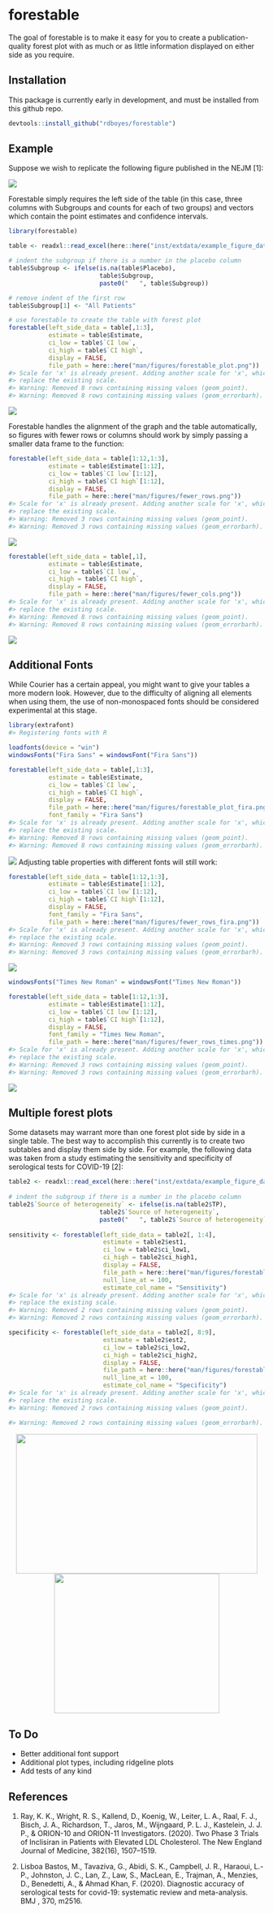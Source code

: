 
<!-- README.md is generated from README.Rmd. Please edit that file -->

# forestable

<!-- badges: start -->

<!-- badges: end -->

The goal of forestable is to make it easy for you to create a
publication-quality forest plot with as much or as little information
displayed on either side as you require.

## Installation

This package is currently early in development, and must be installed
from this github repo.

``` r
devtools::install_github("rdboyes/forestable")
```

## Example

Suppose we wish to replicate the following figure published in the NEJM
\[1\]:

![](man/figures/target_figure.jpg)

Forestable simply requires the left side of the table (in this case,
three columns with Subgroups and counts for each of two groups) and
vectors which contain the point estimates and confidence intervals.

``` r
library(forestable)

table <- readxl::read_excel(here::here("inst/extdata/example_figure_data.xlsx"))

# indent the subgroup if there is a number in the placebo column
table$Subgroup <- ifelse(is.na(table$Placebo), 
                         table$Subgroup,
                         paste0("   ", table$Subgroup))

# remove indent of the first row
table$Subgroup[1] <- "All Patients"

# use forestable to create the table with forest plot
forestable(left_side_data = table[,1:3],
           estimate = table$Estimate,
           ci_low = table$`CI low`,
           ci_high = table$`CI high`,
           display = FALSE,
           file_path = here::here("man/figures/forestable_plot.png"))
#> Scale for 'x' is already present. Adding another scale for 'x', which will
#> replace the existing scale.
#> Warning: Removed 8 rows containing missing values (geom_point).
#> Warning: Removed 8 rows containing missing values (geom_errorbarh).
```

![](man/figures/forestable_plot.png)

Forestable handles the alignment of the graph and the table
automatically, so figures with fewer rows or columns should work by
simply passing a smaller data frame to the function:

``` r
forestable(left_side_data = table[1:12,1:3],
           estimate = table$Estimate[1:12],
           ci_low = table$`CI low`[1:12],
           ci_high = table$`CI high`[1:12],
           display = FALSE,
           file_path = here::here("man/figures/fewer_rows.png"))
#> Scale for 'x' is already present. Adding another scale for 'x', which will
#> replace the existing scale.
#> Warning: Removed 3 rows containing missing values (geom_point).
#> Warning: Removed 3 rows containing missing values (geom_errorbarh).
```

![](man/figures/fewer_rows.png)

``` r
forestable(left_side_data = table[,1],
           estimate = table$Estimate,
           ci_low = table$`CI low`,
           ci_high = table$`CI high`,
           display = FALSE,
           file_path = here::here("man/figures/fewer_cols.png"))
#> Scale for 'x' is already present. Adding another scale for 'x', which will
#> replace the existing scale.
#> Warning: Removed 8 rows containing missing values (geom_point).
#> Warning: Removed 8 rows containing missing values (geom_errorbarh).
```

![](man/figures/fewer_cols.png)

## Additional Fonts

While Courier has a certain appeal, you might want to give your tables a
more modern look. However, due to the difficulty of aligning all
elements when using them, the use of non-monospaced fonts should be
considered experimental at this stage.

``` r
library(extrafont)
#> Registering fonts with R

loadfonts(device = "win")
windowsFonts("Fira Sans" = windowsFont("Fira Sans"))

forestable(left_side_data = table[,1:3],
           estimate = table$Estimate,
           ci_low = table$`CI low`,
           ci_high = table$`CI high`,
           display = FALSE,
           file_path = here::here("man/figures/forestable_plot_fira.png"),
           font_family = "Fira Sans")
#> Scale for 'x' is already present. Adding another scale for 'x', which will
#> replace the existing scale.
#> Warning: Removed 8 rows containing missing values (geom_point).
#> Warning: Removed 8 rows containing missing values (geom_errorbarh).
```

![](man/figures/forestable_plot_fira.png) Adjusting table properties
with different fonts will still work:

``` r
forestable(left_side_data = table[1:12,1:3],
           estimate = table$Estimate[1:12],
           ci_low = table$`CI low`[1:12],
           ci_high = table$`CI high`[1:12],
           display = FALSE,
           font_family = "Fira Sans",
           file_path = here::here("man/figures/fewer_rows_fira.png"))
#> Scale for 'x' is already present. Adding another scale for 'x', which will
#> replace the existing scale.
#> Warning: Removed 3 rows containing missing values (geom_point).
#> Warning: Removed 3 rows containing missing values (geom_errorbarh).
```

![](man/figures/fewer_rows_fira.png)

``` r
windowsFonts("Times New Roman" = windowsFont("Times New Roman"))

forestable(left_side_data = table[1:12,1:3],
           estimate = table$Estimate[1:12],
           ci_low = table$`CI low`[1:12],
           ci_high = table$`CI high`[1:12],
           display = FALSE,
           font_family = "Times New Roman",
           file_path = here::here("man/figures/fewer_rows_times.png"))
#> Scale for 'x' is already present. Adding another scale for 'x', which will
#> replace the existing scale.
#> Warning: Removed 3 rows containing missing values (geom_point).
#> Warning: Removed 3 rows containing missing values (geom_errorbarh).
```

![](man/figures/fewer_rows_times.png)

## Multiple forest plots

Some datasets may warrant more than one forest plot side by side in a
single table. The best way to accomplish this currently is to create two
subtables and display them side by side. For example, the following data
was taken from a study estimating the sensitivity and specificity of
serological tests for COVID-19 \[2\]:

``` r
table2 <- readxl::read_excel(here::here("inst/extdata/example_figure_data_2.xlsx"))
    
# indent the subgroup if there is a number in the placebo column
table2$`Source of heterogeneity` <- ifelse(is.na(table2$TP), 
                         table2$`Source of heterogeneity`,
                         paste0("   ", table2$`Source of heterogeneity`))
                         
sensitivity <- forestable(left_side_data = table2[, 1:4],
                          estimate = table2$est1, 
                          ci_low = table2$ci_low1,
                          ci_high = table2$ci_high1,
                          display = FALSE,
                          file_path = here::here("man/figures/forestable_sensitivity.png"),
                          null_line_at = 100,
                          estimate_col_name = "Sensitivity")
#> Scale for 'x' is already present. Adding another scale for 'x', which will
#> replace the existing scale.
#> Warning: Removed 2 rows containing missing values (geom_point).
#> Warning: Removed 2 rows containing missing values (geom_errorbarh).

specificity <- forestable(left_side_data = table2[, 8:9],
                          estimate = table2$est2, 
                          ci_low = table2$ci_low2,
                          ci_high = table2$ci_high2,
                          display = FALSE,
                          file_path = here::here("man/figures/forestable_specificity.png"),
                          null_line_at = 100,
                          estimate_col_name = "Specificity")
#> Scale for 'x' is already present. Adding another scale for 'x', which will
#> replace the existing scale.
#> Warning: Removed 2 rows containing missing values (geom_point).

#> Warning: Removed 2 rows containing missing values (geom_errorbarh).
```

<p align="center">

<img src="man/figures/forestable_sensitivity.png" width="475" height="275">
<img src="man/figures/forestable_specificity.png" width="325" height="275">

</p>

## To Do

  - Better additional font support
  - Additional plot types, including ridgeline plots
  - Add tests of any kind

## References

1.  Ray, K. K., Wright, R. S., Kallend, D., Koenig, W., Leiter, L. A.,
    Raal, F. J., Bisch, J. A., Richardson, T., Jaros, M., Wijngaard, P.
    L. J., Kastelein, J. J. P., & ORION-10 and ORION-11 Investigators.
    (2020). Two Phase 3 Trials of Inclisiran in Patients with Elevated
    LDL Cholesterol. The New England Journal of Medicine, 382(16),
    1507–1519.

2.  Lisboa Bastos, M., Tavaziva, G., Abidi, S. K., Campbell, J. R.,
    Haraoui, L.-P., Johnston, J. C., Lan, Z., Law, S., MacLean, E.,
    Trajman, A., Menzies, D., Benedetti, A., & Ahmad Khan, F. (2020).
    Diagnostic accuracy of serological tests for covid-19: systematic
    review and meta-analysis. BMJ , 370, m2516.
